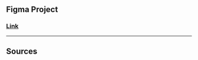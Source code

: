 ## Figma Project
### [Link](https://www.figma.com/file/QYijIcEPN5W3Jw25dcAy5f8Z/CatProject?node-id=0%3A1)
---
## Sources
